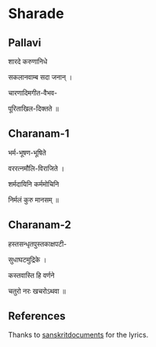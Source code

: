 # Sharade

## Pallavi

शारदे करुणानिधे

सकलानवाम्ब सदा जनान् ।

चारणादिमगीत-वैभव-

पूरिताखिल-दिक्तते ॥

## Charanam-1

भर्म-भूषण-भूषिते

 वररत्नमौलि-विराजिते ।

शर्मदायिनि कर्ममोचिनि

 निर्मलं कुरु मानसम् ॥

## Charanam-2

हस्तसन्धृतपुस्तकाक्षपटी-

सुधाघटमुद्रिके ।

कस्तवास्ति हि वर्णने

चतुरो नरः खचरोऽथवा ॥

## References

Thanks to [sanskritdocuments](https://sanskritdocuments.org/doc_devii/shAradekaruNAnidhe.html) for the lyrics.